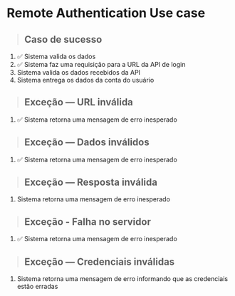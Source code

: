 # Remote Authentication Use case

> ## Caso de sucesso
1. ✅ Sistema valida os dados
2. ✅ Sistema faz uma requisição para a URL da API de login
3. Sistema valida os dados recebidos da API
4. Sistema entrega os dados da conta do usuário

> ## Exceção — URL inválida
1. ✅ Sistema retorna uma mensagem de erro inesperado

> ## Exceção — Dados inválidos
1. ✅ Sistema retorna uma mensagem de erro inesperado

> ## Exceção — Resposta inválida
1. Sistema retorna uma mensagem de erro inesperado

> ## Exceção - Falha no servidor
1. ✅ Sistema retorna uma mensagem de erro inesperado

> ## Exceção — Credenciais inválidas
1. Sistema retorna uma mensagem de erro informando que as credenciais estão erradas